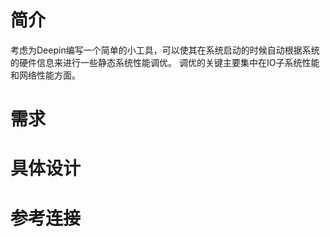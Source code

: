 # 简介
考虑为Deepin编写一个简单的小工具，可以使其在系统启动的时候自动根据系统的硬件信息来进行一些静态系统性能调优。
调优的关键主要集中在IO子系统性能和网络性能方面。

# 需求

# 具体设计

# 参考连接